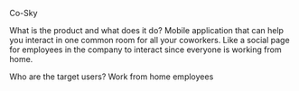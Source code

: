 Co-Sky

What is the product and what does it do?
Mobile application that can help you interact in one common room for all your coworkers. Like a social page for employees in the company to interact since everyone is working from home.

Who are the target users?
Work from home employees